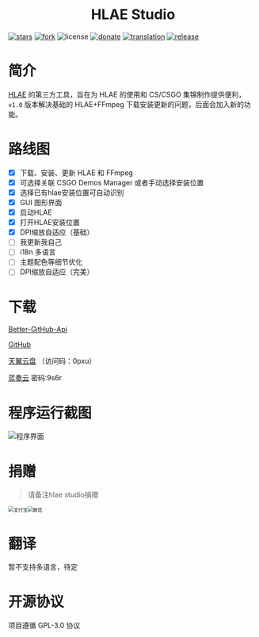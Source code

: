 <h1 align="center">HLAE Studio</h1>

[![stars](https://img.shields.io/github/stars/One-Studio/HLAE-Studio.svg?style=flat&color=green)](https://github.com/One-Studio/HLAE-Studio
)
[![fork](https://img.shields.io/github/forks/One-Studio/HLAE-Studio.svg?style=flat&color=critical)](https://github.com/One-Studio/HLAE-Studio)
![license](https://img.shields.io/badge/license-GPL%203-orange.svg?style=flat)
[![donate](https://img.shields.io/badge/$-donate-ff69b4.svg?style=flat)](https://github.com/One-Studio/HLAE-Studio#捐赠
)
[![translation](https://img.shields.io/badge/$-translation-ff69b4.svg?style=flat&color=blueviolet)](https://github.com/One-Studio/HLAE-Studio#翻译)
[![release](https://img.shields.io/github/release/One-Studio/HLAE-Studio.svg?style=flat&color=blue)](https://github.com/One-Studio/HLAE-Studio/releases)

# 简介

[HLAE](https://github.com/advancedfx/advancedfx) 的第三方工具，旨在为 HLAE 的使用和 CS/CSGO 集锦制作提供便利，`v1.0` 版本解决基础的 HLAE+FFmpeg 下载安装更新的问题，后面会加入新的功能。

# 路线图

- [x] 下载、安装、更新 HLAE 和 FFmpeg
- [x] 可选择关联 CSGO Demos Manager 或者手动选择安装位置
- [x] 选择已有hlae安装位置可自动识别
- [x] GUI 图形界面
- [x] 启动HLAE
- [x] 打开HLAE安装位置
- [x] DPI缩放自适应（基础）
- [ ] 我更新我自己
- [ ] i18n 多语言
- [ ] 主题配色等细节优化
- [ ] DPI缩放自适应（完美）

# 下载

[Better-GitHub-Api](https://api.upup.cool/get/hlae-studio)

[GitHub](https://github.com/One-Studio/HLAE-Studio/releases)

[天翼云盘](https://cloud.189.cn/t/qumieauIBJBf（访问码：0pxu）) （访问码：0pxu）

[蓝奏云](https://purp1e.lanzoui.com/b01iace1c) 密码:9s6r


# 程序运行截图

<img src=".\assets\界面.png" alt="程序界面"/>

# 捐赠

> 请备注hlae studio捐赠

<img src=".\assets\支付宝.png" alt="支付宝" style="zoom: 67%;margin: auto;" /><img src=".\assets\微信.png" alt="微信" style="zoom: 67%;margin: auto;" />

# 翻译

暂不支持多语言，待定

# 开源协议

项目遵循 GPL-3.0 协议
